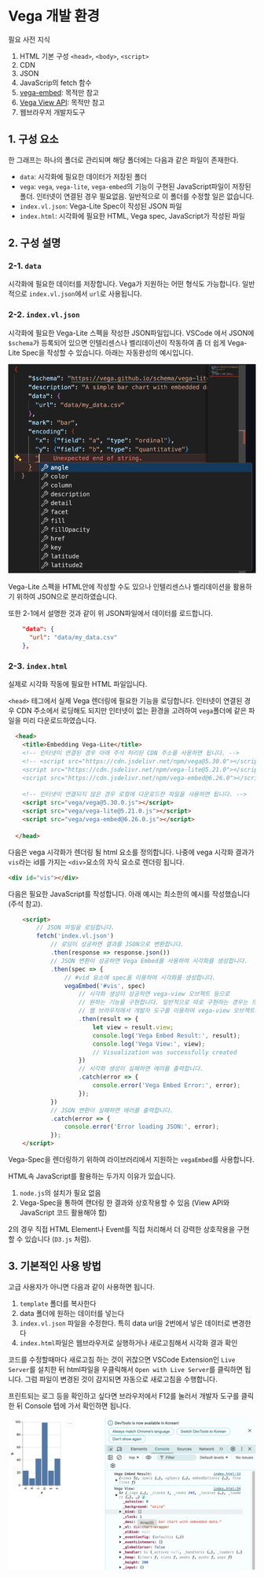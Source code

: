 # Vega 개발 환경

필요 사전 지식
1. HTML 기본 구성 `<head>`, `<body>`, `<script>`
2. CDN
3. JSON
4. JavaScrip의 fetch 함수
5. [vega-embed](https://github.com/vega/vega-embed): 목적만 참고
6. [Vega View API](https://vega.github.io/vega/docs/api/view/): 목적만 참고
7. 웹브라우저 개발자도구

## 1. 구성 요소

한 그래프는 하나의 폴더로 관리되며 해당 폴더에는 다음과 같은 파일이 존재한다.

* `data`: 시각화에 필요한 데이터가 저장된 폴더
* `vega`: `vega`, `vega-lite`, `vega-embed`의 기능이 구현된 JavaScript파일이 저장된 폴더. 인터넷이 연결된 경우 필요없음. 일반적으로 이 폴더를 수정할 일은 없습니다.
* `index.vl.json`: Vega-Lite Spec이 작성된 JSON 파일
* `index.html`: 시각화에 필요한 HTML, Vega spec, JavaScript가 작성된 파일


## 2. 구성 설명

### 2-1. `data`
시각화에 필요한 데이터를 저장합니다. Vega가 지원하는 어떤 형식도 가능합니다. 일반적으로 `index.vl.json`에서 `url`로 사용됩니다.

### 2-2. `index.vl.json`
시각화에 필요한 Vega-Lite 스펙을 작성한 JSON파일입니다. VSCode 에서 JSON에 `$schema`가 등록되어 있으면 인텔리센스나 벨리데이션이 작동하여 좀 더 쉽게 Vega-Lite Spec을 작성할 수 있습니다. 아래는 자동완성의 예시입니다.


![자동 완성 예시](assets/intellisense.png)

Vega-Lite 스펙을 HTML안에 작성할 수도 있으나 인텔리센스나 벨리데이션을 활용하기 위하여 JSON으로 분리하였습니다.

또한 2-1에서 설명한 것과 같이 위 JSON파일에서 데이터를 로드합니다.
```json
    "data": {
      "url": "data/my_data.csv"
    },
```
### 2-3. `index.html`
실제로 시각화 작동에 필요한 HTML 파일입니다.

`<head>` 테그에서 실제 Vega 렌더링에 필요한 기능을 로딩합니다. 인터넷이 연결된 경우 CDN 주소에서 로딩해도 되지만 인터넷이 없는 환경을 고려하여 `vega`폴더에 같은 파일을 미리 다운로드하였습니다.
```html
  <head>
    <title>Embedding Vega-Lite</title>
    <!-- 인터넷이 연결된 경우 아래 주석 처리된 CDN 주소를 사용하면 됩니다. -->
    <!-- <script src="https://cdn.jsdelivr.net/npm/vega@5.30.0"></script>
    <script src="https://cdn.jsdelivr.net/npm/vega-lite@5.21.0"></script>
    <script src="https://cdn.jsdelivr.net/npm/vega-embed@6.26.0"></script> -->

    <!-- 인터넷이 연결되지 않은 경우 로컬에 다운로드한 파일을 사용하면 됩니다. -->
    <script src="vega/vega@5.30.0.js"></script>
    <script src="vega/vega-lite@5.21.0.js"></script>
    <script src="vega/vega-embed@6.26.0.js"></script>

  </head>
```

다음은 vega 시각화가 렌더링 될 html 요소를 정의합니다. 나중에 vega 시각화 결과가 `vis`라는 id를 가지는 `<div>`요소의 자식 요소로 렌더링 됩니다.
```html
<div id="vis"></div>
```

다음은 필요한 JavaScript를 작성합니다. 아래 예시는 최소한의 예시를 작성했습니다 (주석 참고).
```html
    <script>
        // JSON 파일을 로딩합니다.
        fetch('index.vl.json')
            // 로딩이 성공하면 결과를 JSON으로 변환합니다.
            .then(response => response.json())
            // JSON 변환이 성공하면 Vega Embed를 사용하여 시각화를 생성합니다.
            .then(spec => {
                // #vid 요소에 spec을 이용하여 시각화를 생성합니다.
                vegaEmbed('#vis', spec)
                    // 시각화 생성이 성공하면 vega-view 오브젝트 등으로
                    // 원하는 기능을 구현합니다. 일반적으로 따로 구현하는 경우는 드뭅니다.
                    // 웹 브라우저에서 개발자 도구를 이용하여 vega-view 오브젝트를 확인하면 됩니다.
                    .then(result => {
                        let view = result.view;
                        console.log('Vega Embed Result:', result);
                        console.log('Vega View:', view);
                        // Visualization was successfully created
                    })
                    // 시각화 생성이 실패하면 에러를 출력합니다.
                    .catch(error => {
                        console.error('Vega Embed Error:', error);
                    });
            })
            // JSON 변환이 실패하면 에러를 출력합니다.
            .catch(error => {
                console.error('Error loading JSON:', error);
            });
    </script>
```

Vega-Spec을 렌더링하기 위하여 라이브러리에서 지원하는 `vegaEmbed`를 사용합니다.


HTML속 JavaScript를 활용하는 두가지 이유가 있습니다.
1. `node.js`의 설치가 필요 없음
2. Vega-Spec을 통하여 랜더링 한 결과와 상호작용할 수 있음 (View API와 JavaScript 코드 활용해야 함)

2의 경우 직접 HTML Element나 Event를 직접 처리해서 더 강력한 상호작용을 구현할 수 있습니다 (`D3.js` 처럼).

## 3. 기본적인 사용 방법
고급 사용자가 아니면 다음과 같이 사용하면 됩니다.

1. `template` 폴더를 복사한다
2. data 폴더에 원하는 데이터를 넣는다
3. `index.vl.json` 파일을 수정한다. 특히 data url을 2번에서 넣은 데이터로 변경한다
4. `index.html`파일은 웹브라우저로 실행하거나 새로고침해서 시각화 결과 확인

코드를 수정할때마다 새로고침 하는 것이 귀찮으면 VSCode Extension인 `Live Server`를 설치한 뒤 html파일을 우클릭해서 `Open with Live Server`를 클릭하면 됩니다. 그럼 파일이 변경된 것이 감지되면 자동으로 새로고침을 수행합니다.

프린트되는 로그 등을 확인하고 싶다면 브라우저에서 F12를 눌러서 개발자 도구를 클릭한 뒤 Console 텝에 가서 확인하면 됩니다.

![](assets/console.png)